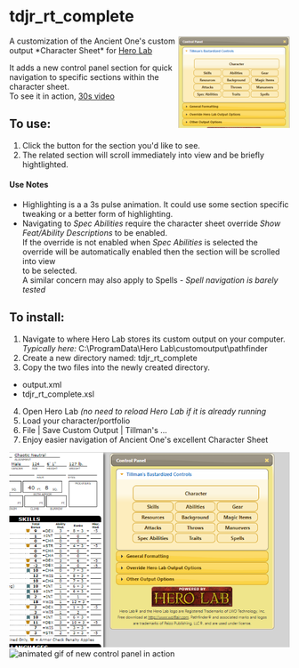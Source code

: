 # tdjr_rt_complete  
<img src="https://github.com/tillmanjr/tdjr_rt_complete/raw/master/tdjr_rt_complete_mini.png" align="right" />  
A customization of the Ancient One's custom output *Character Sheet* for <a href="http://www.wolflair.com/index.php?context=hero_lab">Hero Lab</a>  
  
It adds a new control panel section for quick navigation to specific sections within the character sheet.  
To see it in action, <a href="https://github.com/tillmanjr/tdjr_rt_complete/raw/master/tdjr_rt_complete_vid.mp4">30s video</a>
  
## To use:
1. Click the button for the section you'd like to see.  
2. The related section will scroll immediately into view and be briefly hightlighted.  

#### Use Notes   
* Highlighting is a a 3s pulse animation. It could use some section specific tweaking or a better form of highlighting.
* Navigating to *Spec Abilities* require the character sheet override *Show Feat/Ability Descriptions* to be enabled.  
   If the override is not enabled when *Spec Abilities* is selected the override will be automatically enabled then the section will be scrolled into view  	
 to be selected.  
A similar concern may also apply to Spells - *Spell navigation is barely tested*

## To install:
1. Navigate to where Hero Lab stores its custom output on your computer.
_Typically here:_ C:\ProgramData\Hero Lab\customoutput\pathfinder  
2. Create a new directory named: tdjr_rt_complete  
3. Copy the two files into the newly created directory.  
* output.xml
* tdjr_rt_complete.xsl
4. Open Hero Lab _(no need to reload Hero Lab if it is already running_  
5. Load your character/portfolio  
6. File | Save Custom Output | Tillman's ...
7. Enjoy easier navigation of Ancient One's excellent Character Sheet
  
  
![screenshot of new control panel](
        https://github.com/tillmanjr/tdjr_rt_complete/raw/master/tdjr_rt_complete_screenshot.png
      )
![animated gif of new control panel in action](
        tdjr_rt_complete/tdjr_rt_complete_see_it_in_action.gif
        )
      

